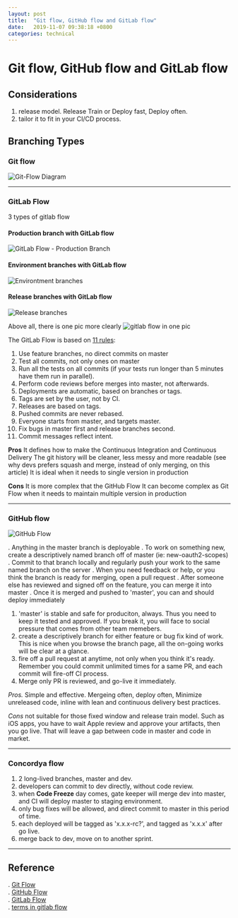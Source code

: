 ```yaml
---
layout: post
title:  "Git flow, GitHub flow and GitLab flow"
date:   2019-11-07 09:38:18 +0800
categories: technical
---
```


# Git flow, GitHub flow and GitLab flow

## Considerations

1. release model. Release Train or Deploy fast, Deploy often.
2. tailor it to fit in your CI/CD process.

## Branching Types

### Git flow

![Git-Flow Diagram](https://nvie.com/img/git-model@2x.png)  

---

### GitLab Flow

3 types of gitlab flow  

#### Production branch with GitLab flow

![GitLab Flow - Production Branch](https://about.gitlab.com/images/git_flow/production_branch.png)  

#### Environment branches with GitLab flow

![Environtment branches](https://about.gitlab.com/images/git_flow/environment_branches.png)

#### Release branches with GitLab flow

![Release branches](https://about.gitlab.com/images/git_flow/release_branches.png)

Above all, there is one pic more clearly
![gitlab flow in one pic](https://pic4.zhimg.com/80/v2-8c0678c68ffe9940ce81b9b6d2fdc32b_hd.jpg)

The GitLab Flow is based on [11 rules](https://about.gitlab.com/blog/2016/07/27/the-11-rules-of-gitlab-flow/):

1. Use feature branches, no direct commits on master
2. Test all commits, not only ones on master
3. Run all the tests on all commits (if your tests run longer than 5 minutes have them run in parallel).
4. Perform code reviews before merges into master, not afterwards.
5. Deployments are automatic, based on branches or tags.
6. Tags are set by the user, not by CI.
7. Releases are based on tags.
8. Pushed commits are never rebased.
9. Everyone starts from master, and targets master.
10. Fix bugs in master first and release branches second.
11. Commit messages reflect intent.

**Pros**
It defines how to make the Continuous Integration and Continuous Delivery
The git history will be cleaner, less messy and more readable (see why devs prefers squash and merge, instead of only merging, on this article)
It is ideal when it needs to single version in production

**Cons**
It is more complex that the GitHub Flow
It can become complex as Git Flow when it needs to maintain multiple version in production

---

### GitHub flow

![GitHub Flow](https://user-gold-cdn.xitu.io/2018/12/3/167738fe00a73a92?imageView2/0/w/1280/h/960/format/webp/ignore-error/1)

. Anything in the master branch is deployable
. To work on something new, create a descriptively named branch off of master (ie: new-oauth2-scopes)
. Commit to that branch locally and regularly push your work to the same named branch on the server
. When you need feedback or help, or you think the branch is ready for merging, open a pull request
. After someone else has reviewed and signed off on the feature, you can merge it into master
. Once it is merged and pushed to 'master', you can and should deploy immediately

1. 'master' is stable and safe for produciton, always. Thus you need to keep it tested and approved. If you break it, you will face to social pressure that comes from other team memebers.
2. create a descriptively branch for either feature or bug fix kind of work. This is nice when you browse the branch page, all the on-going works will be clear at a glance.
3. fire off a pull request at anytime, not only when you think it's ready. Remember you could commit unlimited times for a same PR, and each commit will fire-off CI process.
4. Merge only PR is reviewed, and go-live it immediately.

*Pros.*
Simple and effective.
Mergeing often, deploy often, Minimize unreleased code, inline with lean and continuous delivery best practices.

*Cons*
not suitable for those fixed window and release train model. Such as iOS apps, you have to wait Apple review and approve your artifacts, then you go live. That will leave a gap between code in master and code in market.

---

### Concordya flow

1. 2 long-lived branches, master and dev.
2. developers can commit to dev directly, without code review.
3. when **Code Freeze** day comes, gate keeper will merge dev into master, and CI will deploy master to staging environment.
4. only bug fixes will be allowed, and direct commit to master in this period of time.
5. each deployed will be tagged as 'x.x.x-rc?', and tagged as 'x.x.x' after go live.
6. merge back to dev, move on to another sprint.

---

## Reference

. [Git Flow](https://nvie.com/posts/a-successful-git-branching-model/)  
. [GitHub Flow](https://guides.github.com/introduction/flow/)  
. [GitLab Flow](https://about.gitlab.com/blog/2014/09/29/gitlab-flow/)  
. [terms in gitlab flow](https://stackoverflow.com/questions/39917843/what-is-the-difference-between-github-flow-and-gitlab-flow/47016500#47016500)